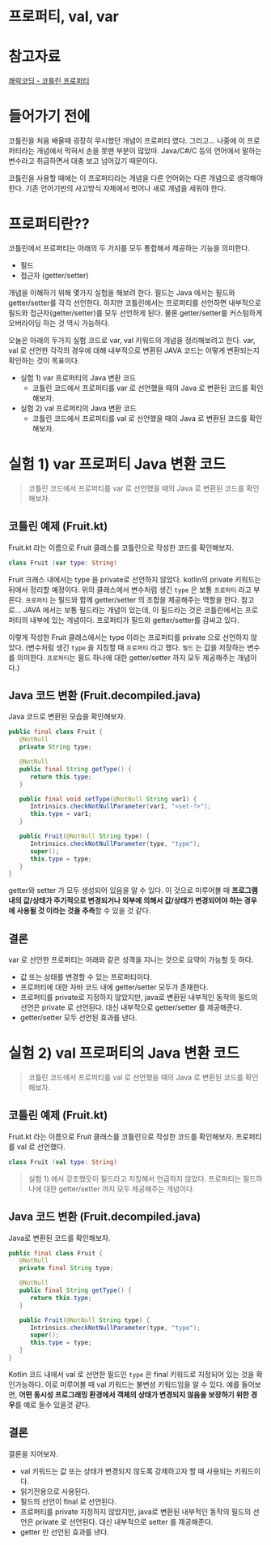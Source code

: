 # 프로퍼티, val, var

# 참고자료

[쾌락코딩 - 코틀린 프로퍼티](https://wooooooak.github.io/kotlin/2019/05/24/property/)

  

# 들어가기 전에

코틀린을 처음 배울때 굉장히 무시했던 개념이 프로퍼티 였다. 그리고... 나중에 이 프로퍼티라는 개념에서 막혀서 손을 못뗀 부분이 많았따. Java/C#/C 등의 언어에서 말하는 변수라고 취급하면서 대충 보고 넘어갔기 때문이다.  

코틀린을 사용할 때에는 이 프로퍼티라는 개념을 다른 언어와는 다른 개념으로 생각해야한다. 기존 언어기반의 사고방식 자체에서 벗어나 새로 개념을 세워야 한다.  

  

# 프로퍼티란??

코틀린에서 프로퍼티는 아래의 두 가지를 모두 통합해서 제공하는 기능을 의미한다.

- 필드 
- 접근자 (getter/setter)

개념을 이해하기 위해 몇가지 실험을 해보려 한다. 필드는 Java 에서는 필드와 getter/setter를 각각 선언한다. 하지만 코틀린에서는 프로퍼티를 선언하면 내부적으로 필드와 접근자(getter/setter)를 모두 선언하게 된다. 물론 getter/setter를 커스텀하게 오버라이딩 하는 것 역시 가능하다.  

오늘은 아래의 두가지 실험 코드로 var, val 키워드의 개념을 정리해보려고 한다. var, val 로 선언한 각각의 경우에 대해 내부적으로 변환된 JAVA 코드는 어떻게 변환되는지 확인하는 것이 목표이다.  

- 실험 1) var 프로퍼티의 Java 변환 코드
  - 코틀린 코드에서 프로퍼티를 var 로 선언했을 때의 Java 로 변환된 코드를 확인해보자.
- 실험 2) val 프로퍼티의 Java 변환 코드
  - 코틀린 코드에서 프로퍼티를 val 로 선언했을 때의 Java 로 변환된 코드를 확인해보자.  



# 실험 1) var 프로퍼티 Java 변환 코드

> 코틀린 코드에서 프로퍼티를 var 로 선언했을 때의 Java 로 변환된 코드를 확인해보자.  

  

## 코틀린 예제 (Fruit.kt)

Fruit.kt 라는 이름으로 Fruit 클래스를 코틀린으로 작성한 코드를 확인해보자.  
```kotlin
class Fruit (var type: String)
```

Fruit 크래스 내에서는 type 을 private로 선언하지 않았다. kotlin의 private 키워드는 뒤에서 정리할 예정이다. 위의 클래스에서 변수처럼 생긴 `type` 은 보통 `프로퍼티` 라고 부른다. `프로퍼티` 는 필드와 함께 getter/setter 의 조합을 제공해주는 역할을 한다.  참고로... JAVA 에서는 보통 필드라는 개념이 있는데, 이 필드라는 것은 코틀린에서는 프로퍼티의 내부에 있는 개념이다. 프로퍼티가 필드와 getter/setter를 감싸고 있다.  

이렇게 작성한 Fruit 클래스에서는 type 이라는 프로퍼티를 private 으로 선언하지 않았다. (변수처럼 생긴 `type` 을 지칭할 때 `프로퍼티` 라고 했다. `필드` 는 값을 저장하는 변수를 의미한다. `프로퍼티`는 필드 하나에 대한 getter/setter 까지 모두 제공해주는 개념이다.)  

## Java 코드 변환 (Fruit.decompiled.java)
Java 코드로 변환된 모습을 확인해보자.

```java
public final class Fruit {
   @NotNull
   private String type;

   @NotNull
   public final String getType() {
      return this.type;
   }

   public final void setType(@NotNull String var1) {
      Intrinsics.checkNotNullParameter(var1, "<set-?>");
      this.type = var1;
   }

   public Fruit(@NotNull String type) {
      Intrinsics.checkNotNullParameter(type, "type");
      super();
      this.type = type;
   }
}
```

getter와 setter 가 모두 생성되어 있음을 알 수 있다. 이 것으로 미루어볼 때 **프로그램 내의 값/상태가 주기적으로 변경되거나 외부에 의해서 값/상태가 변경되어야 하는 경우에 사용될 것 이라는 것을 추측**할 수 있을 것 같다.  

## 결론 
var 로 선언한 프로퍼티는 아래와 같은 성격을 지니는 것으로 요약이 가능할 듯 하다.  
- 값 또는 상태를 변경할 수 있는 프로퍼티이다.  
- 프로퍼티에 대한 자바 코드 내에 getter/setter 모두가 존재한다.  
- 프로퍼티를 private로 지정하지 않았지만, java로 변환된 내부적인 동작의 필드의 선언은 private 로 선언된다. 대신 내부적으로 getter/setter 를 제공해준다.  
- getter/setter 모두 선언된 효과를 낸다.  
  
# 실험 2) val 프로퍼티의 Java 변환 코드
> 코틀린 코드에서 프로퍼티를 val 로 선언했을 때의 Java 로 변환된 코드를 확인해보자.  

## 코틀린 예제 (Fruit.kt)
Fruit.kt 라는 이름으로 Fruit 클래스를 코틀린으로 작성한 코드를 확인해보자. 프로퍼티를 val 로 선언했다.  
```kotlin
class Fruit (val type: String)
```
> 실험 1) 에서 강조했듯이 필드라고 지칭해서 언급하지 않았다. 프로퍼티는 필드하나에 대한 getter/setter 까지 모두 제공해주는 개념이다.   

## Java 코드 변환 (Fruit.decompiled.java)
Java로 변환된 코드를 확인해보자. 
```java
public final class Fruit {
   @NotNull
   private final String type;

   @NotNull
   public final String getType() {
      return this.type;
   }

   public Fruit(@NotNull String type) {
      Intrinsics.checkNotNullParameter(type, "type");
      super();
      this.type = type;
   }
}
```

Kotlin 코드 내에서 val 로 선언한 필드인 `type` 은 final 키워드로 지정되어 있는 것을 확인가능하다. 이로 미루어볼 때 val 키워드는 불변성 키워드임을 알 수 있다. 예를 들어보면, **어떤 동시성 프로그래밍 환경에서 객체의 상태가 변경되지 않음을 보장하기 위한 경우**를 예로 들수 있을것 같다.

## 결론 
결론을 지어보자.  
- val 키워드는 값 또는 상태가 변경되지 않도록 강제하고자 할 때 사용되는 키워드이다.  
- 읽기전용으로 사용된다.  
- 필드의 선언이 final 로 선언된다.  
- 프로퍼티를 private 지정하지 않았지만, java로 변환된 내부적인 동작의 필드의 선언은 private 로 선언된다. 대신 내부적으로 setter 를 제공해준다.  
- getter 만 선언된 효과를 낸다.  
